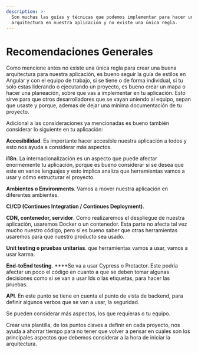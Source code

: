 ```yaml
---
description: >-
  Son muchas las guías y técnicas que podemos implementar para hacer una buena
  arquitectura en nuestra aplicación y no existe una única regla.
---
```


# Recomendaciones Generales

Como mencione antes no existe una única regla para crear una buena arquitectura para nuestra aplicación, es bueno seguir la guía de estilos en Angular y con el equipo de trabajo, si se tiene o de forma individual, si tu solo estas liderando o ejecutando un proyecto, es bueno crear un mapa o hacer una planeación, sobre que vas a implementar en tu aplicación. Esto sirve para que otros desarrolladores que se vayan uniendo al equipo, sepan que usaste y porque, ademas de dejar una mínima documentación de tu proyecto. 

Adicional a las consideraciones ya mencionadas es bueno también considerar lo siguiente en tu aplicación:

**Accesibilidad**. Es importante hacer accesible nuestra aplicación a todos y esto  nos ayuda a considerar más aspectos.

**i18n**. La internacionalización es un aspecto que puede afectar enormemente tu aplicación, porque es bueno considerar si se desea que este en varios lenguajes y esto implica analiza que herramientas vamos a usar y cómo estructurar el proyecto. 

**Ambientes o Environments**. Vamos a mover nuestra aplicación en diferentes ambientes.

**CI/CD \(Continues Integration / Continues Deployment\)**.  

**CDN, contenedor, servidor**. Como realizaremos el despliegue de nuestra aplicación, usaremos Docker o un contenedor. Esta parte no afecta tal vez mucho nuestro código, pero sí es bueno saber que otras herramientas usaremos para que nuestro producto sea usado.

**Unit testing o pruebas unitarias**. que herramientas vamos a usar, vamos a usar karma. 

**End-toEnd testing**. ****Se va a usar Cypress o Protactor. Este podría afectar un poco el código en cuanto a que se deben tomar algunas decisiones como si se van a usar Ids o las etiquetas, para hacer las pruebas.

**API**. En este punto se tiene en cuenta el punto de vista de backend, para definir algunos verbos que se van a usar, la seguridad.

Se pueden considerar más aspectos, los que requieras o tu equipo. 

Crear una plantilla, de los puntos claves a definir en cada proyecto, nos ayuda a ahorrar tiempo para no tener que volver a pensar en cuales son los principales aspectos que debemos considerar a la hora de iniciar la arquitectura.







